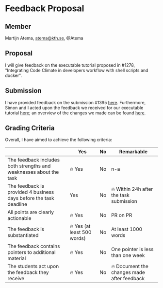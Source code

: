 # Feedback Proposal

## Member

Martijn Atema, atema@kth.se, @Atema

## Proposal

I will give feedback on the executable tutorial proposed in #1278, "Integrating Code Climate in developers workflow with shell scripts and docker".

## Submission

I have provided feedback on the submission #1395 [here](https://github.com/KTH/devops-course/pull/1395#issuecomment-828352174). Furthermore, Simon and I acted upon the feedback we received for our executable tutorial [here](https://github.com/KTH/devops-course/pull/1271); an overview of the changes we made can be found [here](https://github.com/altaired/katacoda-scenarios/blob/master/scheduled-kubeless/CHANGES.md).

## Grading Criteria

Overall, I have aimed to achieve the following criteria:

|                                             | Yes | No | Remarkable  |
|-------------------------------------------- | ----|----|-------------|
|The feedback includes both strengths and weaknesses about the task | 🔥 Yes | No | n-a |
|The feedback is provided 4 business days before the task deadline | Yes | No | 🔥 Within 24h after the task submission |
|All points are clearly actionable | 🔥 Yes | No | PR on PR |
|The feedback is substantiated | 🔥 Yes (at least 500 words) | No | At least 1000 words |
|The feedback contains pointers to additional material | 🔥 Yes | No | One pointer is less than one week |
|The students  act upon the feedback they receive | 🔥 Yes | No | 🔥 Document the changes made after feedback|